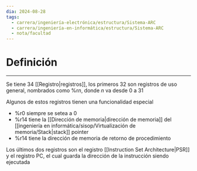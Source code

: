 ```yaml
---
dia: 2024-08-28
tags:
  - carrera/ingeniería-electrónica/estructura/Sistema-ARC
  - carrera/ingeniería-en-informática/estructura/Sistema-ARC
  - nota/facultad
---
```

# Definición
---
Se tiene $34$ [[Registro|registros]], los primeros $32$ son registros de uso general, nombrados como %r$n$, donde $n$ va desde $0$ a $31$

Algunos de estos registros tienen una funcionalidad especial
* %r$0$ siempre se setea a $0$
* %r$14$ tiene la [[Dirección de memoria|dirección de memoria]] del [[ingeniería en informática/sisop/Virtualización de memoria/Stack|stack]] pointer
* %r$14$ tiene la dirección de memoria de retorno de procedimiento

Los últimos dos registros son el registro [[Instruction Set Architecture|PSR]] y el registro PC, el cual guarda la dirección de la instrucción siendo ejecutada